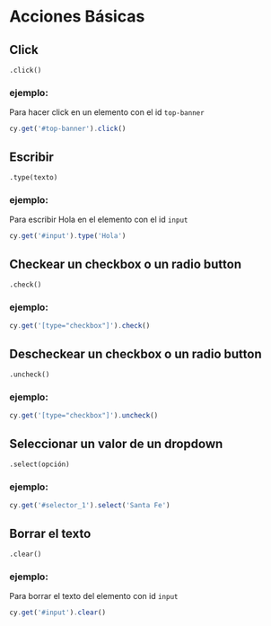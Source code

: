# Acciones Básicas

## Click
`.click()`
### ejemplo:
Para hacer click en un elemento con el id `top-banner`
```js
cy.get('#top-banner').click()
```


## Escribir
`.type(texto)`
### ejemplo:
Para escribir Hola en el elemento con el id `input`
```js
cy.get('#input').type('Hola')
```

## Checkear un checkbox o un radio button
`.check()`
### ejemplo:
```js
cy.get('[type="checkbox"]').check()
```

## Descheckear un checkbox o un radio button
`.uncheck()`
### ejemplo:
```js
cy.get('[type="checkbox"]').uncheck()
```

## Seleccionar un valor de un dropdown
`.select(opción)`
### ejemplo:
```js
cy.get('#selector_1').select('Santa Fe')
```

## Borrar el texto
`.clear()`
### ejemplo:
Para borrar el texto del elemento con id `input`
```js
cy.get('#input').clear()
```


